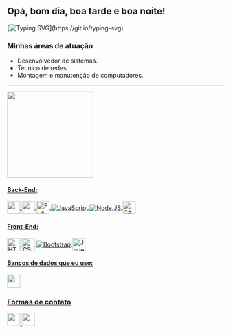 ## Opá, bom dia, boa tarde e boa noite!
[![Typing SVG](https://readme-typing-svg.herokuapp.com/?lines=Sou+Iago+Barbosa.;Desenvolvedor+de+Software+Jr.;)](https://git.io/typing-svg)
### Minhas áreas de atuação
* Desenvolvedor de sistemas.
* Técnico de redes.
* Montagem e manutenção de computadores.
--------------------------------------------------------------
<div>
  <a href="https://github.com/Iagaum23">
  <img height="200cm" src="https://github-readme-stats.vercel.app/api/top-langs/?username=Iagaum23&layout=compact&theme=tokyonight&custom_title=Linguagens mais usadas.">
 </div>

<h4>Back-End:</h4>
<img align="center" height="30cm" src="https://img.shields.io/badge/Python-3776AB?style=for-the-badge&logo=python&logoColor=white">
<img align="center" height="30cm" src="https://img.shields.io/badge/Java-ED8B00?style=for-the-badge&logo=java&logoColor=white">
<img align="center" title="FLASK" height="30cm" src="https://img.shields.io/badge/Flask-000000?style=for-the-badge&logo=flask&logoColor=white">
<img align="center" title="JavaScript" heigh="30cm" src="https://img.shields.io/badge/JavaScript-323330?style=for-the-badge&logo=javascript&logoColor=F7DF1E">
<img align="center" title="Node.JS" heigh="30cm" src="https://img.shields.io/badge/Node.js-339933?style=for-the-badge&logo=nodedotjs&logoColor=white">
<img align="center" title="C#" height="30cm" src="https://img.shields.io/badge/C%23-239120?style=for-the-badge&logo=c-sharp&logoColor=white">
  
<h4>Front-End:</h4>
<img align="center" title="HTML" height="30cm" src="https://img.shields.io/badge/HTML5-E34F26?style=for-the-badge&logo=html5&logoColor=white">
<img align="center" title="CSS" height="30cm" src="https://img.shields.io/badge/CSS3-1572B6?style=for-the-badge&logo=css3&logoColor=white">  
<img align="center" title="Bootstrap" heigh="30cm" src="https://img.shields.io/badge/Bootstrap-563D7C?style=for-the-badge&logo=bootstrap&logoColor=white">
<img align="center" title="Jquery" height="30cm" src="https://img.shields.io/badge/jQuery-0769AD?style=for-the-badge&logo=jquery&logoColor=white">
  
<h4>Bancos de dados que eu uso:</h4>
<img align="center" height="30cm" src="https://img.shields.io/badge/MySQL-00000F?style=for-the-badge&logo=mysql&logoColor=white">    


  <h3>Formas de contato</h3>
  <div>
    <a href="mailto:iagofbarbosa23@gmail.com">
    <img aling="center" height="30cm" src="https://img.shields.io/badge/Gmail-D14836?style=for-the-badge&logo=gmail&logoColor=white">
    </a>
    <a href="https://www.linkedin.com/in/iago-barbosa2612/">
      <img height="30cm" src="https://img.shields.io/badge/LinkedIn-0077B5?style=for-the-badge&logo=linkedin&logoColor=white">
    </a>
    
  </div>
